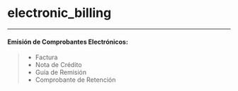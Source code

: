 # electronic_billing
---
#### <i class="icon-file"></i> **Emisión de Comprobantes Electrónicos:**
> - Factura
> - Nota de Crédito
> - Guía de Remisión
> - Comprobante de Retención
